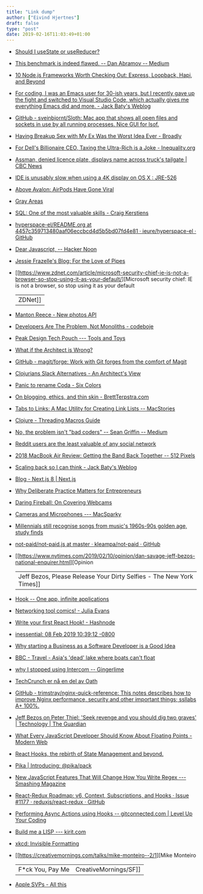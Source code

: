 ```yaml
---
title: "Link dump"
author: ["Eivind Hjertnes"]
draft: false
type: "post"
date: 2019-02-16T11:03:49+01:00
---
```


-   [Should
    I useState or useReducer?](https://kentcdodds.com/blog/should-i-usestate-or-usereducer)
-   [This
    benchmark is indeed flawed. -- Dan Abramov -- Medium](https://medium.com/@dan%5Fabramov/this-benchmark-is-indeed-flawed-c3d6b5b6f97f)
-   [10
    Node.js Frameworks Worth Checking Out: Express, Loopback, Hapi, and
    Beyond](https://medium.freecodecamp.org/10-node-js-frameworks-worth-checking-out-express-loopback-hapi-and-beyond-7b537b590f89)
-   [For
    coding, I was an Emacs user for 30-ish years, but I recently gave up
    the fight and switched to Visual Studio Code, which actually gives me
    everything Emacs did and more. - Jack Baty's Weblog](https://www.baty.blog/2019/for-coding-i-was-an-emacs-user-for-30-ish-years-but-i-recently-gave-up-the-fight-and-switched-to)
-   [GitHub - sveinbjornt/Sloth:
    Mac app that shows all open files and sockets in use by all running
    processes. Nice GUI for lsof.](https://github.com/sveinbjornt/Sloth)
-   [Having
    Breakup Sex with My Ex Was the Worst Idea Ever - Broadly](https://broadly.vice.com/en%5Fus/article/evep9j/should-you-have-breakup-sex-with-ex)
-   [For
    Dell's Billionaire CEO, Taxing the Ultra-Rich is a Joke -
    Inequality.org](https://inequality.org/great-divide/billionaire-ceo-taxing-rich-is-joke/)
-   [Assman,
    denied licence plate, displays name across truck's tailgate | CBC
    News](https://www.cbc.ca/news/canada/saskatchewan/dave-assman-sgi-vanity-licence-plate-1.5017377)
-   [IDE is unusably slow
    when using a 4K display on OS X : JRE-526](https://youtrack.jetbrains.com/issue/JRE-526)
-   [Above
    Avalon: AirPods Have Gone Viral](https://www.aboveavalon.com/notes/2019/2/11/airpods-have-gone-viral)
-   [Gray
    Areas](http://www.grayareas.xyz/2019/02/12/rare-black-panther.html)
-   [SQL:
    One of the most valuable skills - Craig Kerstiens](http://www.craigkerstiens.com/2019/02/12/sql-most-valuable-skill/)
-   [hyperspace-el/README.org
    at 4457c359713480aaf06eccbcd4d5b5bd07fd4e81 · ieure/hyperspace-el ·
    GitHub](https://github.com/ieure/hyperspace-el/blob/4457c359713480aaf06eccbcd4d5b5bd07fd4e81/README.org)
-   [Dear
    Javascript, -- Hacker Noon](https://hackernoon.com/dear-javascript-e52ab6b89dbb)
-   [Jessie
    Frazelle's Blog: For the Love of Pipes](https://blog.jessfraz.com/post/for-the-love-of-pipes/)
-   [[<https://www.zdnet.com/article/microsoft-security-chief-ie-is-not-a-browser-so-stop-using-it-as-your-default/>][Microsoft
    security chief: IE is not a browser, so stop using it as your default

    |         |
    |---------|
    | ZDNet]] |
-   [Manton
    Reece - New photos API](https://www.manton.org/2019/02/11/new-photos-api.html)
-   [Developers
    Are The Problem, Not Monoliths - codeboje](https://codeboje.de/developers-problem-not-monoliths/)
-   [Peak Design Tech
    Pouch --- Tools and Toys](http://toolsandtoys.net/peak-design-tech-pouch/)
-   [What
    if the Architect is Wrong?](https://www.yegor256.com/2019/01/15/what-if-architect-is-wrong.html)
-   [GitHub - magit/forge: Work with Git
    forges from the comfort of Magit](https://github.com/magit/forge/)
-   [Clojurians
    Slack Alternatives - An Architect's View](http://corfield.org/blog/2019/02/11/clojurians-slack-alternatives/)
-   [Panic to
    rename Coda - Six Colors](https://sixcolors.com/link/2019/02/panic-to-rename-coda/)
-   [On
    blogging, ethics, and thin skin - BrettTerpstra.com](http://brettterpstra.com/2019/02/13/on-blogging-ethics-and-thin-skin/)
-   [Tabs
    to Links: A Mac Utility for Creating Link Lists -- MacStories](https://www.macstories.net/reviews/tabs-to-links-a-mac-utility-for-creating-link-lists/)
-   [Clojure - Threading
    Macros Guide](https://clojure.org/guides/threading%5Fmacros)
-   [No,
    the problem isn't "bad coders" -- Sean Griffin -- Medium](https://medium.com/@sgrif/no-the-problem-isnt-bad-coders-ed4347810270)
-   [Reddit
    users are the least valuable of any social network](https://www.cnbc.com/2019/02/11/reddit-users-are-the-least-valuable-of-any-social-network.html)
-   [2018 MacBook
    Air Review: Getting the Band Back Together -- 512 Pixels](https://512pixels.net/2019/02/2018-macbook-air-review/)
-   [Scaling back
    so I can think - Jack Baty's Weblog](https://www.baty.blog/2019/scaling-back-so-i-can-think)
-   [Blog - Next.js 8 | Next.js](https://nextjs.org/blog/next-8)
-   [Why Deliberate Practice
    Matters for Entrepreneurs](https://www.entrepreneur.com/article/326343)
-   [Daring
    Fireball: On Covering Webcams](https://daringfireball.net/2019/02/on%5Fcovering%5Fwebcams)
-   [Cameras
    and Microphones --- MacSparky](https://www.macsparky.com/blog/2019/2/cameras-and-microphones)
-   [Millennials
    still recognise songs from music's 1960s-90s golden age, study finds](https://www.thejournal.ie/millennials-music-knowledge-1960s-4481978-Feb2019/)
-   [not-paid/not-paid.js
    at master · kleampa/not-paid · GitHub](https://github.com/kleampa/not-paid/blob/master/not-paid.js)
-   [[<https://www.nytimes.com/2019/02/10/opinion/dan-savage-jeff-bezos-national-enquirer.html>][Opinion

    |                                                                      |
    |----------------------------------------------------------------------|
    | Jeff Bezos, Please Release Your Dirty Selfies - The New York Times]] |
-   [Hook -- One app, infinite
    applications](https://hookproductivity.com/)
-   [Networking
    tool comics! - Julia Evans](https://jvns.ca/blog/2019/02/10/a-few-networking-tool-comics/)
-   [Write
    your first React Hook! - Hashnode](https://hashnode.com/post/write-your-first-react-hook-cjrt8lfci00aw18s1z8v9s06n)
-   [inessential:
    08 Feb 2019 10:39:12 -0800](http://inessential.com/2019/02/08/cheri%5Fbaker%5Fwrites%5Fabout%5Fspotify%5Fin%5Fsoci)
-   [Why
    starting a Business as a Software Developer is a Good Idea](https://www.zeroequalsfalse.press/2019/02/08/developer-business-startup/index.html)
-   [BBC -
    Travel - Asia's 'dead' lake where boats can't float](http://www.bbc.com/travel/story/20190207-asias-dead-lake-where-boats-cant-float)
-   [why
    I stopped using Intercom -- Gingerlime](https://blog.gingerlime.com/2019/why-i-stopped-using-intercom/)
-   [TechCrunch
    er nå en del av Oath](https://guce.oath.com/collectConsent?brandType=nonEu&.done=https%3A%2F%2Ftechcrunch.com%2F2019%2F02%2F08%2Fspotify-will-now-suspend-or-terminate-accounts-it-finds-are-using-ad-blockers%2F%3Fguccounter%3D1&sessionId=3%5Fcc-session%5F73ce42a1-820c-454c-bf7b-d1a35264c0a0&lang=&inline=false)
-   [GitHub -
    trimstray/nginx-quick-reference: This notes describes how to improve
    Nginx performance, security and other important things; ssllabs A+
    100%.](https://github.com/trimstray/nginx-quick-reference)
-   [Jeff
    Bezos on Peter Thiel: 'Seek revenge and you should dig two graves' |
    Technology | The Guardian](https://www.theguardian.com/technology/2016/jun/01/jeff-bezos-on-peter-thiel-seek-revenge-and-you-should-dig-two-graves)
-   [What
    Every JavaScript Developer Should Know About Floating Points - Modern
    Web](https://modernweb.com/what-every-javascript-developer-should-know-about-floating-points/)
-   [React
    Hooks, the rebirth of State Management and beyond.](https://blog.usejournal.com/react-hooks-the-rebirth-of-state-management-and-beyond-7d84f6026d87)
-   [Pika | Introducing:
    @pika/pack](<https://www.pikapkg.com/blog/introducing-pika-pack/>)
-   [New
    JavaScript Features That Will Change How You Write Regex --- Smashing
    Magazine](https://www.smashingmagazine.com/2019/02/regexp-features-regular-expressions/)
-   [React-Redux
    Roadmap: v6, Context, Subscriptions, and Hooks · Issue #1177 ·
    reduxjs/react-redux · GitHub](https://github.com/reduxjs/react-redux/issues/1177?utm%5Fsource=reactdigest&utm%5Fmedium=email&utm%5Fcampaign=featured)
-   [Performing
    Async Actions using Hooks -- gitconnected.com | Level Up Your Coding](https://levelup.gitconnected.com/performing-async-actions-using-hooks-e4da47293d8e)
-   [Build me a LISP ---
    kirit.com](https://kirit.com/Build%20me%20a%20LISP)
-   [xkcd: Invisible Formatting](https://xkcd.com/2109/)
-   [[<https://creativemornings.com/talks/mike-monteiro--2/1>][Mike Monteiro

    |                   |                       |
    |-------------------|-----------------------|
    | F\*ck You, Pay Me | CreativeMornings/SF]] |
-   [Apple SVPs - All
    this](https://leancrew.com/all-this/2019/02/apple-svps/)
